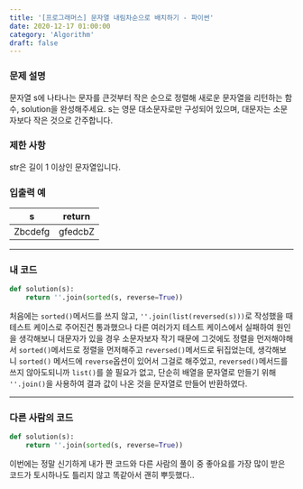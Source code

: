 ```yaml
---
title: '[프로그래머스] 문자열 내림차순으로 배치하기 - 파이썬'
date: 2020-12-17 01:00:00
category: 'Algorithm'
draft: false
---
```

### 문제 설명
문자열 s에 나타나는 문자를 큰것부터 작은 순으로 정렬해 새로운 문자열을 리턴하는 함수, solution을 완성해주세요.
s는 영문 대소문자로만 구성되어 있으며, 대문자는 소문자보다 작은 것으로 간주합니다.


### 제한 사항
str은 길이 1 이상인 문자열입니다.


### 입출력 예
|s	|return|
|---|---|
|Zbcdefg	|gfedcbZ|

---


###  내 코드
```python
def solution(s):
    return ''.join(sorted(s, reverse=True))
```
처음에는 `sorted()`메서드를 쓰지 않고, `''.join(list(reversed(s)))`로 작성했을 때 테스트 케이스로 주어진건 통과했으나 다른 여러가지 테스트 케이스에서 실패하여 원인을 생각해보니 대문자가 있을 경우 소문자보자 작기 때문에 그것에도 정렬을 먼저해야해서 `sorted()`메서드로 정렬을 먼저해주고 `reversed()`메서드로 뒤집었는데, 생각해보니 `sorted()` 메서드에 `reverse`옵션이 있어서 그걸로 해주었고, `reversed()`메서드를 쓰지 않아도되니까 `list()`를 쓸 필요가 없고, 단순히 배열을 문자열로 만들기 위해 `''.join()`을 사용하여 결과 값이 나온 것을 문자열로 만들어 반환하였다.

---


### 다른 사람의 코드
```python
def solution(s):
    return ''.join(sorted(s, reverse=True))
```
이번에는 정말 신기하게 내가 짠 코드와 다른 사람의 풀이 중 좋아요를 가장 많이 받은 코드가 토시하나도 틀리지 않고 똑같아서 괜히 뿌듯했다.. 